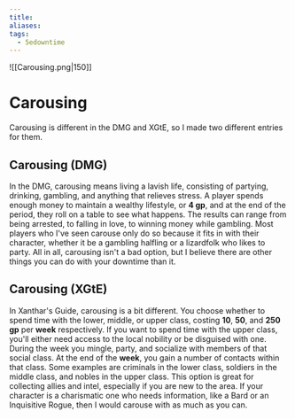 ```yaml
---
title: 
aliases: 
tags:
  - 5edowntime
---
```


![[Carousing.png|150]]

# Carousing
Carousing is different in the DMG and XGtE, so I made two different entries for them.

## Carousing (DMG)

 In the DMG, carousing means living a lavish life, consisting of partying, drinking, gambling, and anything that relieves stress. A player spends enough money to maintain a wealthy lifestyle, or **4 gp**, and at the end of the period, they roll on a table to see what happens. The results can range from being arrested, to falling in love, to winning money while gambling. Most players who I've seen carouse only do so because it fits in with their character, whether it be a gambling halfling or a lizardfolk who likes to party. All in all, carousing isn't a bad option, but I believe there are other things you can do with your downtime than it.

## Carousing (XGtE)

In Xanthar's Guide, carousing is a bit different. You choose whether to spend time with the lower, middle, or upper class, costing **10**, **50**, and **250 gp** per **week** respectively. If you want to spend time with the upper class, you'll either need access to the local nobility or be disguised with one. During the week you mingle, party, and socialize with members of that social class. At the end of the **week**, you gain a number of contacts within that class. Some examples are criminals in the lower class, soldiers in the middle class, and nobles in the upper class. This option is great for collecting allies and intel, especially if you are new to the area. If your character is a charismatic one who needs information, like a Bard or an Inquisitive Rogue, then I would carouse with as much as you can.
